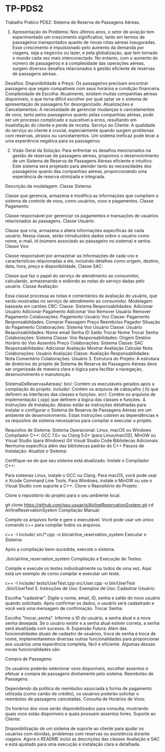 # TP-PDS2
Trabalho Prático PDS2:
Sistema de Reserva de Passagens Aéreas. 

1. Apresentação do Problema:
Nos últimos anos, o setor de aviação tem experimentado um crescimento significativo, tanto em termos de passageiros transportados quanto de novas rotas aéreas inauguradas. Esse crescimento é impulsionado pelo aumento da demanda por viagens, seja a negócios ou lazer, e pela globalização, que tem tornado o mundo cada vez mais interconectado. No entanto, com o aumento do número de passageiros e a complexidade das operações aéreas, surgem diversos desafios relacionados à gestão eficiente de reservas de passagens aéreas.

Desafios:
Disponibilidade e Preço: Os passageiros precisam encontrar passagens que sejam compatíveis com seus horários e condição financeira.
Complexidade de Escolha: Atualmente, existem muitas companhias aéreas disponíveis, o que torna difícil escolher por qual optar se o sistema de apresentação de passagens for desorganizado.
Atualizações e Cancelamentos: A necessidade de gerenciar mudanças e cancelamentos de voos, tanto pelos passageiros quanto pelas companhias aéreas, pode ser um processo complicado e suscetível a erros, resultando em insatisfação do cliente e perda de receita.
Serviço ao Cliente: A qualidade do serviço ao cliente é crucial, especialmente quando surgem problemas com reservas, atrasos ou cancelamentos. Um sistema ineficaz pode levar a uma experiência negativa para os passageiros.

2. Visão Geral da Solução:
Para enfrentar os desafios mencionados na gestão de reservas de passagens aéreas, propomos o desenvolvimento de um Sistema de Reserva de Passagens Aéreas eficiente e intuitivo. Este sistema será projetado para atender tanto às necessidades dos passageiros quanto das companhias aéreas, proporcionando uma experiência de reserva otimizada e integrada.

Descrição da modelagem:
Classe Sistema:

Classe que gerencia, armazena e modifica as informações que compõem o sistema de controle de voos, como usuários, voos e pagamentos.
Classe Pagamento:

Classe responsável por gerenciar os pagamentos e transações de usuários relacionados às passagens.
Classe Usuário:

Classe que cria, armazena e altera informações específicas de cada usuário. Nessa classe, serão introduzidos dados sobre o usuário como nome, e-mail, id (número associado ao passageiro no sistema) e senha.
Classe Voo:

Classe responsável por armazenar as informações de cada voo e características relacionadas a ele, incluindo detalhes como origem, destino, data, hora, preço e disponibilidade.
Classe SAC:

Classe que faz o papel do serviço de atendimento ao consumidor, calculando, armazenando e exibindo as notas do serviço dadas pelo usuário.
Classe Avaliação:

Essa classe processa as notas e comentários da avaliação do usuário, que serão mostradas no serviço de atendimento ao consumidor.
Modelagem baseada em cartões CRC:
Classe: Sistema
Responsabilidades:
Adicionar Usuário
Adicionar Pagamento
Adicionar Voo
Remover Usuário
Remover Pagamento
Colaborações:
Pagamento
Usuário
Voo
Classe: Pagamento
Responsabilidades:
Comprar Passagem
Preço
Reembolso
Pagador
Situação do Pagamento
Colaborações:
Sistema
Voo
Usuário
Classe: Usuário
Responsabilidades:
Nome
email
Senha
ID
Saldo
Trocar Nome
Trocar Senha
Colaborações:
Sistema
Classe: Voo
Responsabilidades:
Origem
Destino
Horário do Voo
Assentos
Preço
Colaborações:
Sistema
Classe: SAC
Responsabilidades:
Adicionar Avaliação
Mostrar Avaliação
Calcular Nota
Colaborações:
Usuário
Avaliação
Classe: Avaliação
Responsabilidades:
Nota
Comentário
Colaborações:
Usuário
3. Estrutura do Projeto:
A estrutura de diretórios do projeto de Sistema de Reserva de Passagens Aéreas deve ser organizada de maneira clara e lógica para facilitar a navegação, desenvolvimento e manutenção.

SistemaDeReservasAéreas/: 
  bin/: Contém os executáveis gerados após a compilação do projeto.
  include/: Contém os arquivos de cabeçalho (.h) que definem as interfaces das classes e funções.
  src/: Contém os arquivos de implementação (.cpp) que definem a lógica das classes e funções.
4. Instruções de Instalação:
Abaixo estão as instruções detalhadas para instalar e configurar o Sistema de Reserva de Passagens Aéreas em um ambiente de desenvolvimento. Estas instruções cobrem as dependências e os requisitos de sistema necessários para compilar e executar o projeto.

Requisitos de Sistema:
Sistema Operacional: Linux, macOS ou Windows
Compilador C++: GCC 7.0+ ou Clang 5.0+ (para Linux/macOS), MinGW ou Visual Studio (para Windows)
Git
Visual Studio Code
Bibliotecas Adicionais: Nenhuma específica além das bibliotecas padrão do C++
Passos de Instalação:
Atualize o Sistema:

Certifique-se de que seu sistema está atualizado.
Instale o Compilador C++:

Para sistemas Linux, instale o GCC ou Clang.
Para macOS, você pode usar o Xcode Command Line Tools.
Para Windows, instale o MinGW ou use o Visual Studio com suporte a C++.
Clone o Repositório do Projeto:

Clone o repositório do projeto para o seu ambiente local.

git clone https://github.com/seu-usuario/AirlineReservationSystem.git
cd AirlineReservationSystem
Compilação Manual:

Compile os arquivos fonte e gere o executável. Você pode usar um único comando c++ para compilar todos os arquivos.

c++ -I include/ src/*.cpp -o bin/airline_reservation_system
Executar o Sistema:

Após a compilação bem-sucedida, execute o sistema.

./bin/airline_reservation_system
Compilação e Execução de Testes:

Compile e execute os testes individualmente ou todos de uma vez. Aqui está um exemplo de como compilar e executar um teste.

c++ -I include/ tests/UserTest.cpp src/User.cpp -o bin/UserTest
./bin/UserTest
5. Instruções de Uso:
Exemplos de Uso:
Cadastrar Usuário:

Escolha "cadastrar".
Digite o nome, email, ID, senha e saldo do novo usuário quando solicitado.
Após confirmar os dados, o usuário será cadastrado e você verá uma mensagem de confirmação.
Trocar Senha:

Escolha "trocar_senha".
Informe o ID do usuário, a senha atual e a nova senha desejada.
Se o usuário existir e a senha atual estiver correta, a senha será atualizada com sucesso.
6. Expansão Futura:
Além das funcionalidades atuais de cadastro de usuários, troca de senha e troca de nome, implementaremos diversas outras funcionalidades para proporcionar aos usuários uma experiência completa, fácil e eficiente. Algumas dessas novas funcionalidades são:

Compra de Passagens:

Os usuários poderão selecionar voos disponíveis, escolher assentos e efetuar a compra de passagens diretamente pelo sistema.
Reembolso de Passagens:

Dependendo da política de reembolso associada à forma de pagamento utilizada (como cartão de crédito), os usuários poderão solicitar o reembolso de passagens canceladas.
Consulta de Horários de Voos:

Os horários dos voos serão disponibilizados para consulta, mostrando quais voos estão disponíveis e quais possuem assentos livres.
Suporte ao Cliente:

Disponibilização de um sistema de suporte ao cliente para ajudar os usuários com dúvidas, problemas com reservas ou assistência durante viagens.
Agora o README inclui as descrições das classes Avaliação e SAC e está ajustado para uma execução e instalação clara e detalhada.









